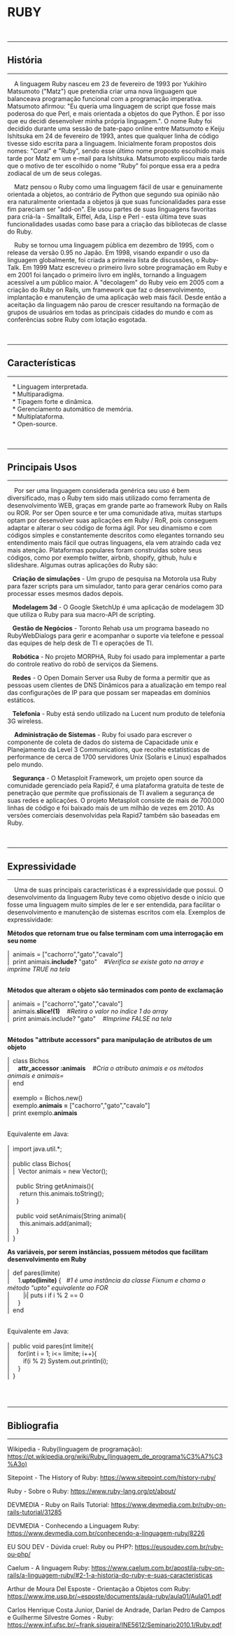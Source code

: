 # RUBY
<br />

---
## História
---

&nbsp;&nbsp;&nbsp; A linguagem Ruby nasceu em 23 de fevereiro de 1993 por Yukihiro Matsumoto ("Matz") que pretendia criar uma nova linguagem que balanceava programação funcional com a programação imperativa. Matsumoto afirmou: "Eu queria uma linguagem de script que fosse mais poderosa do que Perl, e mais orientada a objetos do que Python. É por isso que eu decidi desenvolver minha própria linguagem.". O nome Ruby foi decidido durante uma sessão de bate-papo online entre Matsumoto e Keiju Ishitsuka em 24 de fevereiro de 1993, antes que qualquer linha de código tivesse sido escrita para a linguagem. Inicialmente foram propostos dois nomes: "Coral" e "Ruby", sendo esse último nome proposto escolhido mais tarde por Matz em um e-mail para Ishitsuka. Matsumoto explicou mais tarde que o motivo de ter escolhido o nome "Ruby" foi porque essa era a pedra zodiacal de um de seus colegas.

&nbsp;&nbsp;&nbsp; Matz pensou o Ruby como uma linguagem fácil de usar e genuinamente orientada a objetos, ao contrário de Python que segundo sua opinião não era naturalmente orientada a objetos já que suas funcionalidades para esse fim pareciam ser "add-on". Ele usou partes de suas linguagens favoritas para criá-la - Smalltalk, Eiffel, Ada, Lisp e Perl - esta última teve suas funcionalidades usadas como base para a criação das bibliotecas de classe do Ruby.

&nbsp;&nbsp;&nbsp; Ruby se tornou uma linguagem pública em dezembro de 1995, com o release da versão 0.95 no Japão. Em 1998, visando expandir o uso da linguagem globalmente, foi criada a primeira lista de discussões, o Ruby-Talk. Em 1999 Matz escreveu o primeiro livro sobre programação em Ruby e em 2001 foi lançado o primeiro livro em inglês, tornando a linguagem acessível a um público maior. A "decolagem" do Ruby veio em 2005 com a criação do Ruby on Rails, um framework que faz o desenvolvimento, implantação e manutenção de uma aplicação web mais fácil. Desde então a aceitação da linguagem não parou de crescer resultando na formação de grupos de usuários em todas as principais cidades do mundo e com as conferências sobre Ruby com lotação esgotada.
<br />
<br />
<br />
 
 
---
## Características
---

&nbsp;&nbsp;&nbsp;* Linguagem interpretada.<br />
&nbsp;&nbsp;&nbsp;* Multiparadigma.<br />
&nbsp;&nbsp;&nbsp;* Tipagem forte e dinâmica.<br />
&nbsp;&nbsp;&nbsp;* Gerenciamento automático de memória.<br />
&nbsp;&nbsp;&nbsp;* Multiplataforma.<br />
&nbsp;&nbsp;&nbsp;* Open-source.
<br />
<br />
<br />


---
## Principais Usos
---

&nbsp;&nbsp;&nbsp; Por ser uma linguagem considerada genérica seu uso é bem diversificado, mas o Ruby tem sido mais utilizado como ferramenta de desenvolvimento WEB, graças em grande parte ao framework Ruby on Rails ou ROR. Por ser Open source e ter uma comunidade ativa, muitas startups optam por desenvolver suas aplicações em Ruby / RoR, pois conseguem adaptar e alterar o seu código de forma ágil. Por seu dinamismo e com códigos simples e constantemente descritos como elegantes tornando seu entendimento mais fácil que outras linguagens, ela vem atraíndo cada vez mais atenção. Plataformas populares foram construídas sobre seus códigos, como por exemplo twitter, airbnb, shopify, github, hulu e slideshare. Algumas outras aplicações do Ruby são:
<br />

&nbsp;&nbsp;&nbsp;**Criação de simulações** - Um grupo de pesquisa na Motorola usa Ruby para fazer scripts para um simulador, tanto para gerar cenários como para processar esses mesmos dados depois. <br />

&nbsp;&nbsp;&nbsp;**Modelagem 3d** - O Google SketchUp é uma aplicação de modelagem 3D que utiliza o Ruby para sua macro-API de scripting. <br />

&nbsp;&nbsp;&nbsp;**Gestão de Negócios** - Toronto Rehab usa um programa baseado no RubyWebDialogs para gerir e acompanhar o suporte via telefone e pessoal das equipes de help desk de TI e operações de TI. <br />

&nbsp;&nbsp;&nbsp;**Robótica** - No projeto MORPHA, Ruby foi usado para implementar a parte do controle reativo do robô de serviços da Siemens.<br />

&nbsp;&nbsp;&nbsp;**Redes** - O Open Domain Server usa Ruby de forma a permitir que as pessoas usem clientes de DNS Dinâmicos para a atualização em tempo real das configurações de IP para que possam ser mapeadas em domínios estáticos.<br />

&nbsp;&nbsp;&nbsp;**Telefonia** - Ruby está sendo utilizado na Lucent num produto de telefonia 3G wireless.<br />

&nbsp;&nbsp;&nbsp; **Administração de Sistemas** - Ruby foi usado para escrever o componente de coleta de dados do sistema de Capacidade unix e Planejamento da Level 3 Communications, que recolhe estatísticas de performance de cerca de 1700 servidores Unix (Solaris e Linux) espalhados pelo mundo.<br />

&nbsp;&nbsp;&nbsp;**Segurança** - O Metasploit Framework, um projeto open source da comunidade gerenciado pela Rapid7, é uma plataforma gratuita de teste de penetração que permite que profissionais de TI avaliem a segurança de suas redes e aplicações. O projeto Metasploit consiste de mais de 700.000 linhas de código e foi baixado mais de um milhão de vezes em 2010. As versões comerciais desenvolvidas pela Rapid7 também são baseadas em Ruby.<br />
<br />
<br />


---
## Expressividade
---

&nbsp;&nbsp;&nbsp; Uma de suas principais características é a expressividade que possui. O desenvolvimento da linguagem Ruby teve como objetivo desde o início que fosse uma linguagem muito simples de ler e ser entendida, para facilitar o desenvolvimento e manutenção de sistemas escritos com ela. Exemplos de expressividade:

**Métodos que retornam true ou false terminam com uma interrogação em seu nome**

|&nbsp;&nbsp;animais = ["cachorro","gato","cavalo"]&nbsp;&nbsp;&nbsp;<br />
|&nbsp;&nbsp;print animais.**include?** "gato"&nbsp;&nbsp;&nbsp; *#Verifica se existe gato na array e imprime TRUE na tela*<br />
<br />

**Métodos que alteram o objeto são terminados com ponto de exclamação**

|&nbsp;&nbsp;animais = ["cachorro","gato","cavalo"]<br />
|&nbsp;&nbsp;animais.**slice!(1)**&nbsp;&nbsp;&nbsp; *#Retira o valor no índice 1 do array*<br />
|&nbsp;&nbsp;print animais.include? "gato"&nbsp;&nbsp;&nbsp; *#Imprime FALSE na tela*<br />
<br />

**Métodos "attribute accessors" para manipulação de atributos de um objeto**

|&nbsp;&nbsp;class Bichos<br />
|&nbsp;&nbsp;&nbsp;&nbsp;&nbsp;**attr_accessor :animais**&nbsp;&nbsp;&nbsp; *#Cria o atributo animais e os métodos animais e animais=*<br />
|&nbsp;&nbsp;end<br />
|&nbsp;&nbsp;<br />
|&nbsp;&nbsp;exemplo = Bichos.new()&nbsp;&nbsp;&nbsp;<br />
|&nbsp;&nbsp;exemplo.**animais =** ["cachorro","gato","cavalo"]&nbsp;&nbsp;&nbsp;<br />
|&nbsp;&nbsp;print exemplo.**animais**&nbsp;&nbsp;&nbsp;<br />
<br />

Equivalente em Java:
<br />
<br />
|&nbsp;&nbsp;import java.util.\*;<br />
|<br />
|&nbsp;&nbsp;public class Bichos{<br />
|&nbsp;&nbsp;|&nbsp;&nbsp;Vector animais = new Vector();<br />
|<br />
|&nbsp;&nbsp;&nbsp;&nbsp;public String getAnimais(){<br />
|&nbsp;&nbsp;&nbsp;&nbsp;&nbsp;&nbsp;return this.animais.toString();<br />
|&nbsp;&nbsp;&nbsp;&nbsp;}<br />
|<br />
|&nbsp;&nbsp;&nbsp;&nbsp;public void setAnimais(String animal){<br />
|&nbsp;&nbsp;&nbsp;&nbsp;&nbsp;&nbsp;this.animais.add(animal);<br />
|&nbsp;&nbsp;&nbsp;&nbsp;}<br />
|&nbsp;&nbsp;}<br />

**As variáveis, por serem instâncias, possuem métodos que facilitam desenvolvimento em Ruby**

|&nbsp;&nbsp;def pares(limite)&nbsp;&nbsp;&nbsp;<br />
|&nbsp;&nbsp;&nbsp;&nbsp;&nbsp;1.**upto(limite)** {&nbsp;&nbsp;&nbsp;*#1 é uma instância da classe Fixnum e chama o método "upto" equivalente ao FOR*<br />
|&nbsp;&nbsp;&nbsp;&nbsp;&nbsp;&nbsp;&nbsp;&nbsp;|i| puts i if i % 2 == 0<br />
|&nbsp;&nbsp;&nbsp;&nbsp;&nbsp;}<br />
|&nbsp;&nbsp;end<br />
<br />

Equivalente em Java:
<br />
<br />
|&nbsp;&nbsp;public void pares(int limite){&nbsp;&nbsp;&nbsp;<br />
|&nbsp;&nbsp;&nbsp;&nbsp;&nbsp;for(int i = 1; i<= limite; i++){<br />
|&nbsp;&nbsp;&nbsp;&nbsp;&nbsp;&nbsp;&nbsp;&nbsp;if(i % 2) System.out.println(i);<br />
|&nbsp;&nbsp;&nbsp;&nbsp;&nbsp;}<br />
|&nbsp;&nbsp;}<br />






<br />
<br />

---
## Bibliografia
---
Wikipedia - Ruby(linguagem de programação): https://pt.wikipedia.org/wiki/Ruby_(linguagem_de_programa%C3%A7%C3%A3o)<br />

Sitepoint - The History of Ruby: https://www.sitepoint.com/history-ruby/<br />

Ruby - Sobre o Ruby: https://www.ruby-lang.org/pt/about/<br />

DEVMEDIA - Ruby on Rails Tutorial: https://www.devmedia.com.br/ruby-on-rails-tutorial/31285<br />

DEVMEDIA - Conhecendo a Linguagem Ruby: https://www.devmedia.com.br/conhecendo-a-linguagem-ruby/8226<br />

EU SOU DEV - Dúvida cruel: Ruby ou PHP?: https://eusoudev.com.br/ruby-ou-php/<br />

Caelum - A linguagem Ruby: https://www.caelum.com.br/apostila-ruby-on-rails/a-linguagem-ruby/#2-1-a-historia-do-ruby-e-suas-caracteristicas<br />

Arthur de Moura Del Esposte - Orientação a Objetos com Ruby: https://www.ime.usp.br/~esposte/documents/aula-ruby/aula01/Aula01.pdf<br />

Carlos Henrique Costa Junior, Daniel de Andrade, Darlan Pedro de Campos e Guilherme Silvestre Gomes - Ruby: https://www.inf.ufsc.br/~frank.siqueira/INE5612/Seminario2010.1/Ruby.pdf






